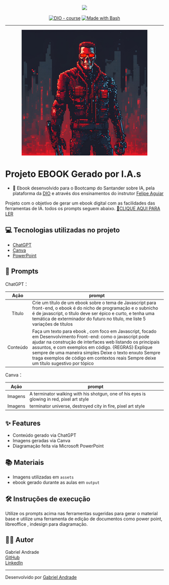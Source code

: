 <p align="center">
    <img width="100" src=".github/assets/banner.png">
</p>


<p align="center">
<a href="https://dio.me/"><img src="https://img.shields.io/badge/DIO-Course-28DA77?logo=youtube" alt="DIO - course"></a>
<a href="https://www.gnu.org/software/bash/" title="Go to Bash homepage"><img src="https://img.shields.io/badge/Prompt-Project-blue?logo=gnu-bash&amp;logoColor=white" alt="Made with Bash"></a></p>

-------


<p align="center">
<img 
    src="./assets/cover.png"
    width="400"  
/>
</p>

# Projeto EBOOK Gerado por I.A.s


* 📍 Ebook desenvolvido para o Bootcamp do Santander sobre IA, pela plataforma da  [DIO](https://dio.me) e através dos ensinamentos do instrutor [Felipe Aguiar](https://github.com/felipeAguiarCode) 

Projeto com o objetivo de gerar um ebook digital com as facilidades das ferramentas de IA. todos os prompts seguem abaixo.
<a href="https://github.com/4ndradeGabriel/dio-project-prompts-to-create-a-ebook/blob/main/output/ebook%20-%20javascript%20terminator.pdf" title="View PDF now"> 📕CLIQUE AQUI PARA LER</a>

## 💻 Tecnologias utilizadas no projeto

- [ChatGPT](https://chat.openai.com/) 
- [Canva](https://www.canva.com/)
- [PowerPoint](https://www.microsoft.com/en/microsoft-365/powerpoint)

## 🧠 Prompts


ChatGPT：

|   Ação   | prompt                                                                                                                                                                                                                                                                         |
| :------: | ------------------------------------------------------------------------------------------------------------------------------------------------------------------------------------------------------------------------------------------------------------------------------ |
|  Título  | Crie um título de um ebook sobre o tema de Javascript para front-end, o ebook é do nicho de programação e o subnicho é de javascript, o título deve ser épico e curto, e tenha uma temática de exterminador do futuro no título, me liste 5 variações de títulos                                                        |
| Conteúdo | Faça um texto para ebook , com foco em Javascript, focado em Desenvolvimento Front-end: como o javascript pode ajudar na construção de interfaces web listando os principais assuntos, e com exemplos em código. {REGRAS} Explique sempre de uma maneira simples Deixe o texto enxuto Sempre traga exemplos de código em contextos reais Sempre deixe um título sugestivo por tópico|


Canva：

|  Ação  | prompt                                                                                 |
| :----: | -------------------------------------------------------------------------------------- |
| Imagens | A terminator walking with his shotgun, one of his eyes is glowing in red, pixel art style |
| Imagens | terminator universe, destroyed city in fire, pixel art style |

## ✨ Features

- Conteúdo gerado via ChatGPT
- Imagens geradas via Canva
- Diagramação feita via Microsoft PowerPoint

## 📚 Materiais

- Imagens utilizadas em `assets`
- ebook gerado durante as aulas em `output`

## 🛠️ Instruções de execução

Utilize os prompts acima nas ferramentas sugeridas para gerar o material base e utilize uma ferramenta de edição de documentos como power point, libreoffice , indesign para diagramação.

## 👨‍💻 Autor

Gabriel Andrade  
[GitHub](https://github.com/4ndradeGabriel)  
[LinkedIn](https://www.linkedin.com/in/andradegabrielw)  

---

Desenvolvido por [Gabriel Andrade](https://github.com/4ndradeGabriel)
